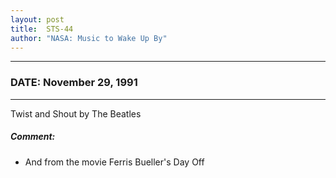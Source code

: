 ```yaml
---
layout: post
title:  STS-44
author: "NASA: Music to Wake Up By"
---
```


----
### DATE: November 29, 1991
----
Twist and Shout by The Beatles

##### Comment:
* And from the movie Ferris Bueller's Day Off
